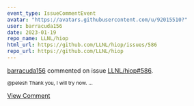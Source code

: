 ```yaml
---
event_type: IssueCommentEvent
avatar: "https://avatars.githubusercontent.com/u/92015510?"
user: barracuda156
date: 2023-01-19
repo_name: LLNL/hiop
html_url: https://github.com/LLNL/hiop/issues/586
repo_url: https://github.com/LLNL/hiop
---
```


<a href='https://github.com/barracuda156' target='_blank'>barracuda156</a> commented on issue <a href='https://github.com/LLNL/hiop/issues/586' target='_blank'>LLNL/hiop#586</a>.

<small>@pelesh Thank you, I will try now....</small>

<a href='https://github.com/LLNL/hiop/issues/586' target='_blank'>View Comment</a>